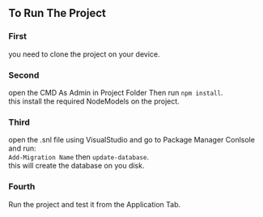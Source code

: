 ## To Run The Project

### First
you need to clone the project on your device.

### Second
open the CMD As Admin in Project Folder Then run `npm install`.<br/>
this install the required NodeModels on the project.

### Third
open the .snl file using VisualStudio and go to Package Manager Conlsole and run:<br/>
`Add-Migration Name` then `update-database`.<br/>
this will create the database on you disk.

### Fourth
Run the project and test it from the Application Tab.